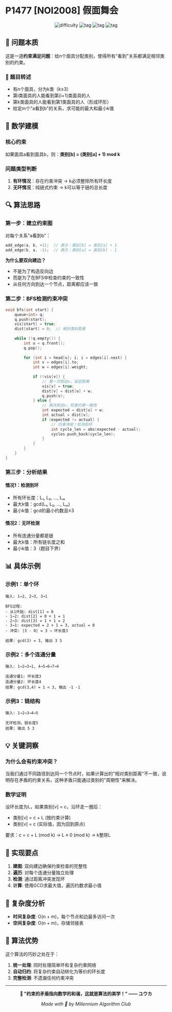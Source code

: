# P1477 [NOI2008] 假面舞会

<div align="center">

![difficulty](https://img.shields.io/badge/难度-省选/NOI--orange)
![tag](https://img.shields.io/badge/标签-图论-blue)
![tag](https://img.shields.io/badge/标签-约束满足-blue)
![tag](https://img.shields.io/badge/标签-连通分量-blue)

</div>

## 🎯 问题本质

这是一道**约束满足问题**：给n个面具分配类别，使得所有"看到"关系都满足相邻类别的约束。

### 📝 题目转述

- 有n个面具，分为k类（k≥3）
- 第i类面具的人能看到第(i+1)类面具的人
- 第k类面具的人能看到第1类面具的人（形成环形）
- 给定m个"a看到b"的关系，求可能的最大和最小k值

## 🧮 数学建模

### 核心约束

如果面具a看到面具b，则：**类别[b] = (类别[a] + 1) mod k**

### 问题类型判断

1. **有环情况**：存在约束冲突 → k必须整除所有环长度
2. **无环情况**：纯链式约束 → k可以等于链的总长度

## 🔍 算法思路

### 第一步：建立约束图

对每个关系"a看到b"：
```cpp
add_edge(a, b, +1);  // 表示：类别[b] = 类别[a] + 1
add_edge(b, a, -1);  // 表示：类别[a] = 类别[b] - 1
```

**为什么要双向建边？**
- 不是为了构造反向边
- 而是为了在BFS中检查约束的一致性
- 从任何方向到达一个节点，距离都应该一致

### 第二步：BFS检测约束冲突

```cpp
void bfs(int start) {
    queue<int> q;
    q.push(start);
    vis[start] = true;
    dist[start] = 0;  // 相对类别距离
    
    while (!q.empty()) {
        int u = q.front();
        q.pop();
        
        for (int i = head[u]; i; i = edges[i].next) {
            int v = edges[i].to;
            int w = edges[i].weight;
            
            if (!vis[v]) {
                // 第一次到达v，设定距离
                vis[v] = true;
                dist[v] = dist[u] + w;
                q.push(v);
            } else {
                // 再次到达v，检查约束一致性
                int expected = dist[u] + w;
                int actual = dist[v];
                if (expected != actual) {
                    // 约束冲突！检测到环
                    int cycle_len = abs(expected - actual);
                    cycles.push_back(cycle_len);
                }
            }
        }
    }
}
```

### 第三步：分析结果

#### 情况1：检测到环
- 所有环长度：L₁, L₂, ..., Lₘ
- 最大k值：gcd(L₁, L₂, ..., Lₘ)
- 最小k值：gcd的最小约数且≥3

#### 情况2：无环检测
- 所有连通分量都是链
- 最大k值：所有链长度之和
- 最小k值：3（题目下界）

## 📊 具体示例

### 示例1：单个环
```
输入: 1→2, 2→3, 3→1

BFS过程:
- 从1开始: dist[1] = 0
- 1→2: dist[2] = 0 + 1 = 1
- 2→3: dist[3] = 1 + 1 = 2  
- 3→1: expected = 2 + 1 = 3, actual = 0
- 冲突: |3 - 0| = 3 → 环长度3

结果: gcd(3) = 3, 输出 3 3
```

### 示例2：多个连通分量
```
输入: 1→2→3→1, 4→5→6→7→4

连通分量1: 环长度3
连通分量2: 环长度4
结果: gcd(3,4) = 1 < 3, 输出 -1 -1
```

### 示例3：链结构
```
输入: 1→2→3→4→5

无环检测，链长度5
结果: 输出 5 3
```

## 💡 关键洞察

### 为什么会有约束冲突？

当我们通过不同路径到达同一个节点时，如果计算出的"相对类别距离"不一致，说明存在矛盾的约束关系，这种矛盾只能通过类别的"周期性"来解决。

### 数学证明

设环长度为L，如果类别[v] = c，沿环走一圈后：
- 类别[v] = c + L (按约束计算)
- 类别[v] = c (实际值，因为回到原点)

要求：c = c + L (mod k) → L ≡ 0 (mod k) → k整除L

## 🔧 实现要点

1. **建图**: 双向建边确保约束检查的完整性
2. **遍历**: 对每个连通分量独立处理
3. **检测**: 通过距离冲突发现环
4. **计算**: 使用GCD求最大值，遍历约数求最小值

## 🎪 复杂度分析

- **时间复杂度**: O(n + m)，每个节点和边最多访问一次
- **空间复杂度**: O(n + m)，存储邻接表

## 🌟 算法优势

这个算法的巧妙之处在于：
1. **统一处理**: 同时处理简单环和复杂约束网络
2. **自动归约**: 将复杂约束自动转化为等价的环长度
3. **完整检测**: 不遗漏任何约束冲突

---

<div align="center">

**🌸 "约束的矛盾指向数学的和谐，这就是算法的美学！" —— ユウカ**

*Made with 💙 by Millennium Algorithm Club*

</div> 